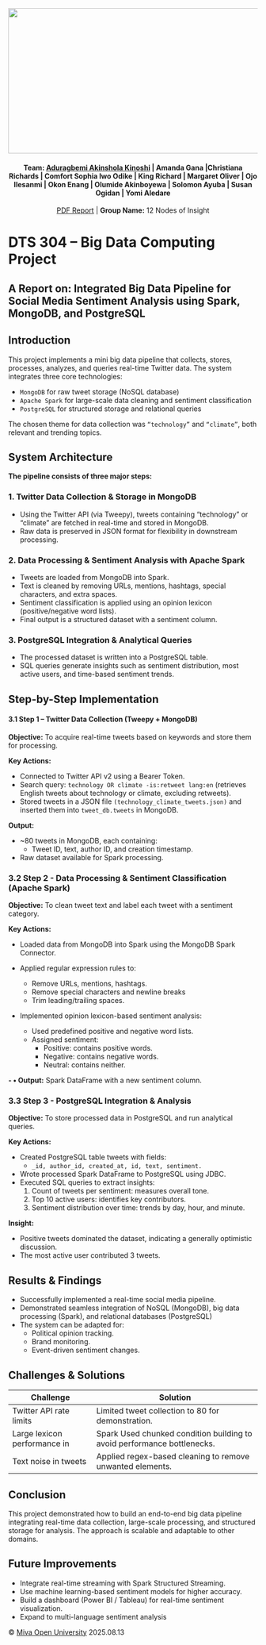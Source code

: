  

<div align="center"> 
<img width="1422" height="293" alt="Group Image" src="https://github.com/user-attachments/assets/78032310-5333-4d1d-bf1d-37518078aa06" />

#### **Team:** [Aduragbemi Akinshola Kinoshi](https://github.com/pkinoshi) | Amanda Gana |Christiana Richards | Comfort Sophia Iwo Odike | King Richard | Margaret Oliver | Ojo Ilesanmi | Okon Enang | Olumide Akinboyewa | Solomon Ayuba | Susan Ogidan | Yomi Aledare

[PDF Report](https://drive.google.com/file/d/1ZC9Ews3fbsGi1y3jnj3OocOpEyQcuTJv/view) | **Group Name:** 12 Nodes of Insight
</div>

# DTS 304 – Big Data Computing Project
## A Report on: Integrated Big Data Pipeline for Social Media Sentiment Analysis using Spark, MongoDB, and PostgreSQL

## Introduction
This project implements a mini big data pipeline that collects, stores, processes, analyzes, and queries real-time Twitter data. The system integrates three core technologies:
- `MongoDB` for raw tweet storage (NoSQL database)
- `Apache Spark` for large-scale data cleaning and sentiment classification
- `PostgreSQL` for structured storage and relational queries

The chosen theme for data collection was `“technology”` and `“climate”`, both relevant and trending topics.

## System Architecture
**The pipeline consists of three major steps:**
### **1.	Twitter Data Collection & Storage in MongoDB**
- Using the Twitter API (via Tweepy), tweets containing “technology” or “climate” are fetched in real-time and stored in MongoDB.
- Raw data is preserved in JSON format for flexibility in downstream processing.

### **2.	Data Processing & Sentiment Analysis with Apache Spark**
- Tweets are loaded from MongoDB into Spark.
- Text is cleaned by removing URLs, mentions, hashtags, special characters, and extra spaces.
- Sentiment classification is applied using an opinion lexicon (positive/negative word lists).
- Final output is a structured dataset with a sentiment column.

### **3.	PostgreSQL Integration & Analytical Queries**
- The processed dataset is written into a PostgreSQL table.
- SQL queries generate insights such as sentiment distribution, most active users, and time-based sentiment trends. 

## **Step-by-Step Implementation**

#### **3.1 Step 1 – Twitter Data Collection (Tweepy + MongoDB)**

**Objective:** To acquire real-time tweets based on keywords and store them for processing.

**Key Actions:**
- Connected to Twitter API v2 using a Bearer Token.
- Search query: `technology OR climate -is:retweet lang:en` (retrieves English tweets about technology or climate, excluding retweets).
- Stored tweets in a JSON file `(technology_climate_tweets.json)` and inserted them into `tweet_db.tweets` in MongoDB.

**Output:**
- ~80 tweets in MongoDB, each containing:
    - Tweet ID, text, author ID, and creation timestamp.
- Raw dataset available for Spark processing.

### 3.2 Step 2 - Data Processing & Sentiment Classification (Apache Spark)

**Objective:** To clean tweet text and label each tweet with a sentiment category.

**Key Actions:**

- Loaded data from MongoDB into Spark using the MongoDB Spark Connector.
- Applied regular expression rules to:
    - Remove URLs, mentions, hashtags.
    - Remove special characters and newline breaks
    - Trim leading/trailing spaces. 

- Implemented opinion lexicon-based sentiment analysis:
    - Used predefined positive and negative word lists.
    - Assigned sentiment:
      -	Positive: contains positive words.
      -	Negative: contains negative words.
      -	Neutral: contains neither.

**- •	Output:** Spark DataFrame with a new sentiment column.

### **3.3 Step 3 - PostgreSQL Integration & Analysis**

**Objective:** To store processed data in PostgreSQL and run analytical queries.

**Key Actions:**

- Created PostgreSQL table tweets with fields:
    - `_id, author_id, created_at, id, text, sentiment.`
- Wrote processed Spark DataFrame to PostgreSQL using JDBC.
- Executed SQL queries to extract insights:
    1.	Count of tweets per sentiment: measures overall tone.
    2.	Top 10 active users: identifies key contributors.
    3.	Sentiment distribution over time: trends by day, hour, and minute.

**Insight:**

- Positive tweets dominated the dataset, indicating a generally optimistic discussion.
- The most active user contributed 3 tweets.

## **Results & Findings**
- Successfully implemented a real-time social media pipeline.
- Demonstrated seamless integration of NoSQL (MongoDB), big data processing (Spark), and relational databases (PostgreSQL)
- The system can be adapted for:
    - Political opinion tracking.
    - Brand monitoring.
    - Event-driven sentiment changes.

## Challenges & Solutions

| Challenge | Solution |
|---|---|
| Twitter API rate limits |	Limited tweet collection to 80 for demonstration.|
| Large lexicon performance in | Spark	Used chunked condition building to avoid performance bottlenecks.|
| Text noise in tweets | Applied regex-based cleaning to remove unwanted elements.|

## Conclusion
This project demonstrated how to build an end-to-end big data pipeline integrating real-time data collection, large-scale processing, and structured storage for analysis. The approach is scalable and adaptable to other domains.

## Future Improvements
- Integrate real-time streaming with Spark Structured Streaming.
- Use machine learning-based sentiment models for higher accuracy.
- Build a dashboard (Power BI / Tableau) for real-time sentiment visualization.
- Expand to multi-language sentiment analysis 

© [Miva Open University](https://miva.university/) 2025.08.13
